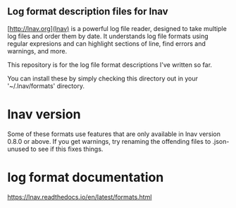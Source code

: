 ## Log format description files for lnav

[http://lnav.org](lnav) is a powerful log file reader, designed to take
multiple log files and order them by date.  It understands log file formats
using regular expresions and can highlight sections of line, find errors
and warnings, and more.

This repository is for the log file format descriptions I've written so far.

You can install these by simply checking this directory out in your
'~/.lnav/formats' directory.

# lnav version

Some of these formats use features that are only available in lnav version
0.8.0 or above.  If you get warnings, try renaming the offending files to
.json-unused to see if this fixes things.


# log format documentation

https://lnav.readthedocs.io/en/latest/formats.html
